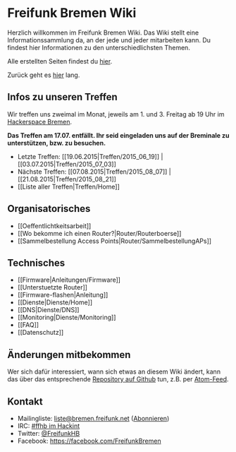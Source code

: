 # Freifunk Bremen Wiki
Herzlich willkommen im Freifunk Bremen Wiki.
Das Wiki stellt eine Informationssammlung da, an der jede und jeder mitarbeiten kann. Du findest hier Informationen zu den unterschiedlichsten Themen.

Alle erstellten Seiten findest du [hier](http://wiki.bremen.freifunk.net/pages).

Zurück geht es [hier](http://bremen.freifunk.net) lang.

## Infos zu unseren Treffen

Wir treffen uns zweimal im Monat, jeweils am 1. und 3. Freitag ab 19 Uhr im [Hackerspace Bremen](https://www.hackerspace-bremen.de).

**Das Treffen am 17.07. entfällt. Ihr seid eingeladen uns auf der Breminale zu unterstützen, bzw. zu besuchen.**
* Letzte Treffen: [[19.06.2015|Treffen/2015_06_19]] | [[03.07.2015|Treffen/2015_07_03]]
* Nächste Treffen: [[07.08.2015|Treffen/2015_08_07]] | [[21.08.2015|Treffen/2015_08_21]]
* [[Liste aller Treffen|Treffen/Home]]

## Organisatorisches
* [[Oeffentlichtkeitsarbeit]]
* [[Wo bekomme ich einen Router?|Router/Routerboerse]]
* [[Sammelbestellung Access Points|Router/SammelbestellungAPs]]

## Technisches
* [[Firmware|Anleitungen/Firmware]]
 * [[Unterstuetzte Router]]
 * [[Firmware-flashen|Anleitung]]
* [[Dienste|Dienste/Home]]
 * [[DNS|Dienste/DNS]]
 * [[Monitoring|Dienste/Monitoring]]
* [[FAQ]]
* [[Datenschutz]]

## Änderungen mitbekommen

Wer sich dafür interessiert, wann sich etwas an diesem Wiki ändert, kann das über das entsprechende [Repository auf Github](https://github.com/FreifunkBremen/wiki/) tun, z.B. per [Atom-Feed](https://github.com/FreifunkBremen/wiki/commits/master.atom).

## Kontakt
* Mailingliste: [liste@bremen.freifunk.net](mailto:liste@bremen.freifunk.net) ([Abonnieren](https://planetcyborg.de/mailman/listinfo/ff-bremen))
* IRC: [#ffhb im Hackint](irc://irc.hackint.org/ffhb)
* Twitter: [@FreifunkHB](https://twitter.com/FreifunkHB)
* Facebook: https://facebook.com/FreifunkBremen
